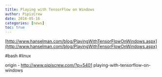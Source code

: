 ```yaml
---
title: Playing with TensorFlow on Windows
author: PipisCrew
date: 2016-05-16
categories: [news]
toc: true
---
```


[http://www.hanselman.com/blog/PlayingWithTensorFlowOnWindows.aspx](http://www.hanselman.com/blog/PlayingWithTensorFlowOnWindows.aspx)

#bash #linux

origin - http://www.pipiscrew.com/?p=5401 playing-with-tensorflow-on-windows